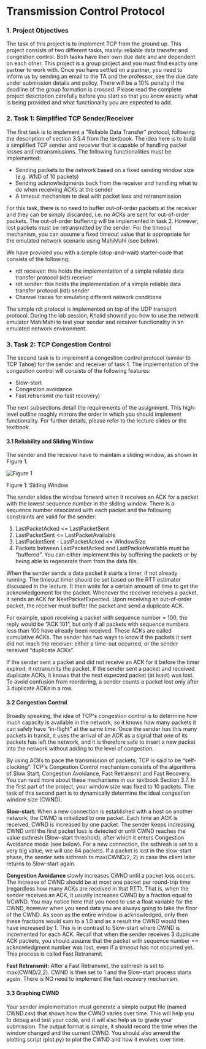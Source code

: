 # Transmission Control Protocol


### 1. Project Objectives

The task of this project is to implement TCP from the ground up. This project consists of two different tasks, mainly: reliable data transfer and congestion control. Both tasks have their own due date and are dependent on each other. This project is a group project and you must find exactly one partner to work with. Once you have settled on a partner, you need to inform us by sending an email to the TA and the professor, see the due date under submission details and policy. There will be a 10% penalty if the deadline of the group formation is crossed. Please read the complete project description carefully before you start so that you know exactly what is being provided and what functionality you are expected to add.

### 2. Task 1: Simplified TCP Sender/Receiver

The first task is to implement a "Reliable Data Transfer" protocol, following the description of section 3.5.4 from the textbook. The idea here is to build a simplified TCP sender and receiver that is capable of handling packet losses and retransmissions. The following functionalities must be implemented:

* Sending packets to the network based on a fixed sending window size (e.g. WND of 10 packets)
* Sending acknowledgments back from the receiver and handling what to do when receiving ACKs at the sender
* A timeout mechanism to deal with packet loss and retransmission 

For this task, there is no need to buffer out-of-order packets at the receiver and they can be simply discarded, i.e. no ACKs are sent for out-of-order packets. The out-of-order buffering will be implemented in task 2. However, lost packets must be retransmitted by the sender. For the timeout mechanism, you can assume a fixed timeout value that is appropriate for the emulated network scenario using MahiMahi (see below).

We have provided you with a simple (stop-and-wait) starter-code that consists of the following:
* rdt receiver: this holds the implementation of a simple reliable data transfer protocol (rdt) receiver
* rdt sender: this holds the implementation of a simple reliable data transfer protocol (rdt) sender
* Channel traces for emulating different network conditions 
 
The simple rdt protocol is implemented on top of the UDP transport protocol. During the lab session, Khalid showed you how to use the network emulator MahiMahi to test your sender and receiver functionality in an emulated network environment.

### 3. Task 2: TCP Congestion Control

The second task is to implement a congestion control protocol (similar to TCP Tahoe) for the sender and receiver of task 1. The implementation of the congestion control will consists of the following features:

* Slow-start
* Congestion avoidance
* Fast retransmit (no fast recovery)

The next subsections detail the requirements of the assignment. This high-level outline roughly mirrors the order in which you should implement functionality. For further details, please refer to the lecture slides or the textbook.

#### 3.1 Reliability and Sliding Window

The sender and the receiver have to maintain a sliding window, as shown in Figure 1.

![Figure 1](https://lh3.googleusercontent.com/liURdK1po8u_EhHkh0AQm07rB-gNFSb3IvorF8QT566NITcuAzyDzS1TLtTG2XLwDbdxcg=s170)

Figure 1: Sliding Window

The sender slides the window forward when it receives an ACK for a packet with the lowest sequence number in the sliding window. There is a sequence number associated with each packet and the following constraints are valid for the sender:

1. LastPacketAcked <= LastPacketSent
2. LastPacketSent <= LastPacketAvailable
3. LastPacketSent - LastPacketAcked <= WindowSize
4. Packets between LastPacketAcked and LastPacketAvailable must be “buffered”. You can either implement this by buffering the packets or by being able to regenerate them from the data file.

When the sender sends a data packet it starts a timer, if not already running. The timeout timer should be set based on the RTT estimator discussed in the lecture. It then waits for a certain amount of time to get the acknowledgement for the packet. Whenever the receiver receives a packet, it sends an ACK for NextPacketExpected. Upon receiving an out-of-order packet, the receiver must buffer the packet and send a duplicate ACK.

For example, upon receiving a packet with sequence number = 100, the reply would be “ACK 101”, but only if all packets with sequence numbers less than 100 have already been received. These ACKs are called cumulative ACKs. The sender has two ways to know if the packets it sent did not reach the receiver: either a time-out occurred, or the sender received “duplicate ACKs”.

If the sender sent a packet and did not receive an ACK for it before the timer expired, it retransmits the packet. If the sender sent a packet and received duplicate ACKs, it knows that the next expected packet (at least) was lost. To avoid confusion from reordering, a sender counts a packet lost only after 3 duplicate ACKs in a row.

#### 3.2 Congestion Control

Broadly speaking, the idea of TCP's congestion control is to determine how much capacity is available in the network, so it knows how many packets it can safely have “in-flight” at the same time. Once the sender has this many packets in transit, it uses the arrival of an ACK as a signal that one of its packets has left the network, and it is therefore safe to insert a new packet into the network without adding to the level of congestion. 

By using ACKs to pace the transmission of packets, TCP is said to be “self-clocking”. TCP's Congestion Control mechanism consists of the algorithms of Slow Start, Congestion Avoidance, Fast Retransmit and Fast Recovery. You can read more about these mechanisms in our textbook Section 3.7. In the first part of the project, your window size was fixed to 10 packets. The task of this second part is to dynamically determine the ideal congestion window size (CWND).

**Slow-start:** When a new connection is established with a host on another network, the CWND is initialized to one packet. Each time an ACK is received, CWND is increased by one packet. The sender keeps increasing CWND until the first packet loss is detected or until CWND reaches the value ssthresh (Slow-start threshold), after which it enters Congestion Avoidance mode (see below). For a new connection, the ssthresh is set to a very big value, we will use 64 packets. If a packet is lost in the slow-start phase, the sender sets ssthresh to max(CWND/2, 2) in case the client later returns to Slow-start again.

**Congestion Avoidance** slowly increases CWND until a packet loss occurs. The increase of CWND should be at most one packet per round-trip time (regardless how many ACKs are received in that RTT). That is, when the sender receives an ACK, it usually increases CWND by a fraction equal to 1/CWND. You may notice here that you need to use a float variable for the CWND, however when you send data you are always going to take the floor of the CWND. As soon as the entire window is acknowledged, only then these fractions would sum to a 1.0 and as a result the CWND would then have increased by 1. This is in contrast to Slow-start where CWND is incremented for each ACK. Recall that when the sender receives 3 duplicate ACK packets, you should assume that the packet with sequence number == acknowledgment number was lost, even if a timeout has not occurred yet. This process is called Fast Retransmit.

**Fast Retransmit:** After a Fast Retransmit, the ssthresh is set to max(CWND/2,2). CWND is then set to 1 and the Slow-start process starts again. There is NO need to implement the fast recovery mechanism.

#### 3.3 Graphing CWND 

Your sender implementation must generate a simple output file (named CWND.csv) that shows how the CWND varies over time. This will help you to debug and test your code, and it will also help us to grade your submission. The output format is simple, it should record the time when the window changed and the current CWND. You should also amend the plotting script (plot.py) to plot the CWND and how it evolves over time.

